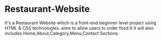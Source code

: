 # Restaurant-Website
It's a Restaurant Website which is a front-end beginner level project using HTML &amp; CSS technologies.  aims to allow users to order food.It  it  will also includes Home,About,Category,Menu,Contact Sections. 

